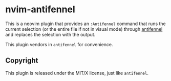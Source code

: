 # nvim-antifennel

This is a neovim plugin that provides an `:Antifennel` command that runs the current selection (or
the entire file if not in visual mode) through
[antifennel](https://git.sr.ht/~technomancy/antifennel) and replaces the selection with the output.

This plugin vendors in `antifennel` for convenience.

## Copyright

This plugin is released under the MIT/X license, just like `antifennel`.
